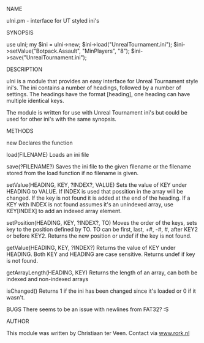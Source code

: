 NAME

uIni.pm - interface for UT styled ini's

SYNOPSIS

use uIni;
my $ini = uIni->new;
   $ini->load("UnrealTournament.ini");
   $ini->setValue("Botpack.Assault", "MinPlayers", "8");
   $ini->save("UnrealTournament.ini");

DESCRIPTION

uIni is a module that provides an easy interface for Unreal Tournament
style ini's. The ini contains a number of headings, followed by a number
of settings. The headings have the format [heading], one heading can have
multiple identical keys.

The module is written for use with Unreal Tournament ini's but could be used
for other ini's with the same synopsis.

METHODS

new
  Declares the function

load(FILENAME)
  Loads an ini file

save(?FILENAME?)
  Saves the ini file to the given filename or the filename stored from the
  load function if no filename is given.

setValue(HEADING, KEY, ?INDEX?, VALUE)
  Sets the value of KEY under HEADING to VALUE. If INDEX is used that possition
  in the array will be changed. If the key is not found it is added at the end
  of the heading. If a KEY with INDEX is not found assumes it's an unindexed
  array, use KEY[INDEX] to add an indexed array element.
  
setPosition(HEADING, KEY, ?INDEX?, TO)
  Moves the order of the keys, sets key to the position defined by TO. TO can
  be first, last, +#, -#, #, after KEY2 or before KEY2. Returns the new
  position or undef if the key is not found.

getValue(HEADING, KEY, ?INDEX?)
  Returns the value of KEY under HEADING. Both KEY and HEADING are case
  sensitive. Returns undef if key is not found.
  
getArrayLength(HEADING, KEY)
  Returns the length of an array, can both be indexed and non-indexed arrays  

isChanged()
  Returns 1 if the ini has been changed since it's loaded or 0 if it wasn't.

BUGS
  There seems to be an issue with newlines from FAT32? :S

AUTHOR

  This module was written by Christiaan ter Veen.
  Contact via www.rork.nl
